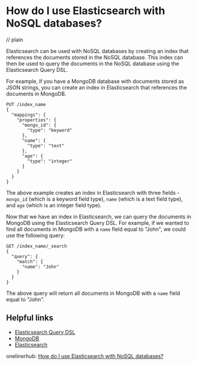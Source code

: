 # How do I use Elasticsearch with NoSQL databases?
// plain

Elasticsearch can be used with NoSQL databases by creating an index that references the documents stored in the NoSQL database. This index can then be used to query the documents in the NoSQL database using the Elasticsearch Query DSL.

For example, if you have a MongoDB database with documents stored as JSON strings, you can create an index in Elasticsearch that references the documents in MongoDB.

```
PUT /index_name
{
  "mappings": {
    "properties": {
      "mongo_id": {
        "type": "keyword"
      },
      "name": {
        "type": "text"
      },
      "age": {
        "type": "integer"
      }
    }
  }
}
```

The above example creates an index in Elasticsearch with three fields - `mongo_id` (which is a keyword field type), `name` (which is a text field type), and `age` (which is an integer field type).

Now that we have an index in Elasticsearch, we can query the documents in MongoDB using the Elasticsearch Query DSL. For example, if we wanted to find all documents in MongoDB with a `name` field equal to "John", we could use the following query:

```
GET /index_name/_search
{
  "query": {
    "match": {
      "name": "John"
    }
  }
}
```

The above query will return all documents in MongoDB with a `name` field equal to "John".

## Helpful links

- [Elasticsearch Query DSL](https://www.elastic.co/guide/en/elasticsearch/reference/current/query-dsl.html)
- [MongoDB](https://www.mongodb.com/)
- [Elasticsearch](https://www.elastic.co/products/elasticsearch)

onelinerhub: [How do I use Elasticsearch with NoSQL databases?](https://onelinerhub.com/elasticsearch/how-do-i-use-elasticsearch-with-nosql-databases)